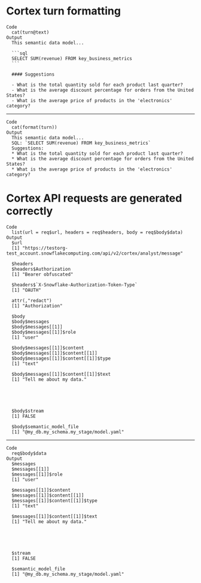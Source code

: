 # Cortex turn formatting

    Code
      cat(turn@text)
    Output
      This semantic data model...
      
      ```sql
      SELECT SUM(revenue) FROM key_business_metrics
      ```
      
      #### Suggestions
      
      - What is the total quantity sold for each product last quarter?
      - What is the average discount percentage for orders from the United States?
      - What is the average price of products in the 'electronics' category?

---

    Code
      cat(format(turn))
    Output
      This semantic data model...
      SQL: `SELECT SUM(revenue) FROM key_business_metrics`
      Suggestions:
      * What is the total quantity sold for each product last quarter?
      * What is the average discount percentage for orders from the United States?
      * What is the average price of products in the 'electronics' category?

# Cortex API requests are generated correctly

    Code
      list(url = req$url, headers = req$headers, body = req$body$data)
    Output
      $url
      [1] "https://testorg-test_account.snowflakecomputing.com/api/v2/cortex/analyst/message"
      
      $headers
      $headers$Authorization
      [1] "Bearer obfuscated"
      
      $headers$`X-Snowflake-Authorization-Token-Type`
      [1] "OAUTH"
      
      attr(,"redact")
      [1] "Authorization"
      
      $body
      $body$messages
      $body$messages[[1]]
      $body$messages[[1]]$role
      [1] "user"
      
      $body$messages[[1]]$content
      $body$messages[[1]]$content[[1]]
      $body$messages[[1]]$content[[1]]$type
      [1] "text"
      
      $body$messages[[1]]$content[[1]]$text
      [1] "Tell me about my data."
      
      
      
      
      
      $body$stream
      [1] FALSE
      
      $body$semantic_model_file
      [1] "@my_db.my_schema.my_stage/model.yaml"
      
      

---

    Code
      req$body$data
    Output
      $messages
      $messages[[1]]
      $messages[[1]]$role
      [1] "user"
      
      $messages[[1]]$content
      $messages[[1]]$content[[1]]
      $messages[[1]]$content[[1]]$type
      [1] "text"
      
      $messages[[1]]$content[[1]]$text
      [1] "Tell me about my data."
      
      
      
      
      
      $stream
      [1] FALSE
      
      $semantic_model_file
      [1] "@my_db.my_schema.my_stage/model.yaml"
      

